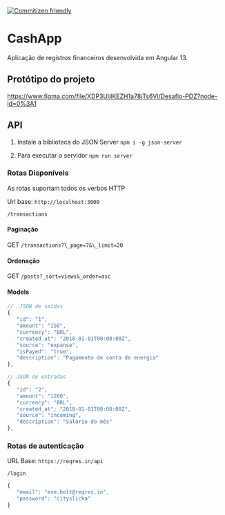 [![Commitizen friendly](https://img.shields.io/badge/commitizen-friendly-brightgreen.svg)](http://commitizen.github.io/cz-cli/)

# CashApp

Aplicação de registros financeiros desenvolvida em Angular 13.

## Protótipo do projeto

https://www.figma.com/file/XDP3UijlKEZH1a78jTs6Vi/Desafio-PDZ?node-id=0%3A1


## API

1. Instale a biblioteca do JSON Server
   `npm i -g json-server`

2. Para executar o servidor
   `npm run server`

### Rotas Disponíveis

As rotas suportam todos os verbos HTTP

Url base: `http://localhost:3000`

`/transactions`

#### Paginação

GET `/transactions?\_page=7&\_limit=20`

#### Ordenação

GET `/posts?_sort=views&_order=asc`

#### Models

```javascript
//  JSON de saídas
{
   "id": "1",
   "amount": "150",
   "currency": "BRL",
   "created_at": "2018-01-01T00:00:00Z",
   "source": "expanse",
   "isPayed": "true",
   "description": "Pagamento de conta de energia"
},

// JSON de entradas
{
   "id": "2",
   "amount": "1260",
   "currency": "BRL",
   "created_at": "2018-01-01T00:00:00Z",
   "source": "incoming",
   "description": "Salário do mês"
},
```

### Rotas de autenticação

URL Base: `https://reqres.in/api`

`/login`

```javascript
{
   "email": "eve.holt@reqres.in",
   "password": "cityslicka"
}
```
